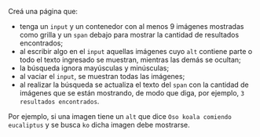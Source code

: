 Creá una página que:

- tenga un `input` y un contenedor con al menos 9 imágenes mostradas como grilla y un `span` debajo para mostrar la cantidad de resultados encontrados;
- al escribir algo en el `input` aquellas imágenes cuyo `alt` contiene parte o todo el texto ingresado se muestran, mientras las demás se ocultan;
- la búsqueda ignora mayúsculas y minúsculas;
- al vaciar el `input`, se muestran todas las imágenes;
- al realizar la búsqueda se actualiza el texto del `span` con la cantidad de imágenes que se están mostrando, de modo que diga, por ejemplo, `3 resultados encontrados`.


Por ejemplo, si una imagen tiene un `alt` que dice `Oso koala comiendo eucaliptus` y se busca `ko` dicha imagen debe mostrarse.
